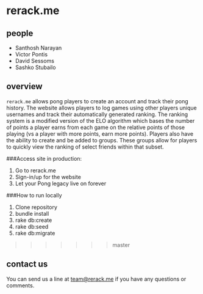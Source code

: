 rerack.me
=========

people
------
+ Santhosh Narayan
+ Victor Pontis
+ David Sessoms
+ Sashko Stubailo


overview
--------

`rerack.me` allows pong players to create an account and track their pong history. The website allows players to log games using other players unique usernames and track their automatically generated ranking. The ranking system is a modified version of the ELO algorithm which bases the number of points a player earns from each game on the relative points of those playing (vs a player with more points, earn more points). Players also have the ability to create and be added to groups. These groups allow for players to quickly view the ranking of select friends within that subset. 

###Access site in production: 

1. Go to rerack.me  
2. Sign-in/up for the website  
3. Let your Pong legacy live on forever

###How to run locally
1. Clone repository  
2. bundle install  
3. rake db:create
4. rake db:seed
3. rake db:migrate  
>>>>>>> master


contact us
----------
You can send us a line at [team@rerack.me](mailto:team@rerack.me) if you have any questions or comments.
